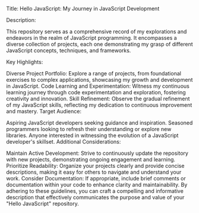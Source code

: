 Title: Hello JavaScript: My Journey in JavaScript Development

Description:

This repository serves as a comprehensive record of my explorations and endeavors in the realm of JavaScript programming. It encompasses a diverse collection of projects, each one demonstrating my grasp of different JavaScript concepts, techniques, and frameworks.

Key Highlights:

Diverse Project Portfolio: Explore a range of projects, from foundational exercises to complex applications, showcasing my growth and development in JavaScript.
Code Learning and Experimentation: Witness my continuous learning journey through code experimentation and exploration, fostering creativity and innovation.
Skill Refinement: Observe the gradual refinement of my JavaScript skills, reflecting my dedication to continuous improvement and mastery.
Target Audience:

Aspiring JavaScript developers seeking guidance and inspiration.
Seasoned programmers looking to refresh their understanding or explore new libraries.
Anyone interested in witnessing the evolution of a JavaScript developer's skillset.
Additional Considerations:

Maintain Active Development: Strive to continuously update the repository with new projects, demonstrating ongoing engagement and learning.
Prioritize Readability: Organize your projects clearly and provide concise descriptions, making it easy for others to navigate and understand your work.
Consider Documentation: If appropriate, include brief comments or documentation within your code to enhance clarity and maintainability.
By adhering to these guidelines, you can craft a compelling and informative description that effectively communicates the purpose and value of your "Hello JavaScript" repository.
